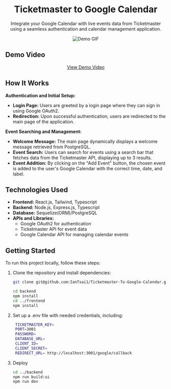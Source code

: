 <h1 align="center">Ticketmaster to Google Calendar</h1>

<p align="center">
  Integrate your Google Calendar with live events data from Ticketmaster using a seamless authentication and calendar management application.
</p>

<p align="center">
  <img src="https://github.com/IanTsai1/Ticketmaster-To-Google-Calendar/assets/113395187/57451670-e15b-4dd8-a0ac-6b64b971b2d3" alt="Demo GIF">
</p>

## Demo Video
<p align="center">
  <a href="https://youtu.be/P2X-eDDH10M">View Demo Video</a>
</p>

## How It Works

**Authentication and Initial Setup:**
- **Login Page:** Users are greeted by a login page where they can sign in using Google OAuth2.
- **Redirection:** Upon successful authentication, users are redirected to the main page of the application.

**Event Searching and Management:**
- **Welcome Message:** The main page dynamically displays a welcome message retrieved from PostgreSQL.
- **Event Search:** Users can search for events using a search bar that fetches data from the Ticketmaster API, displaying up to 3 results.
- **Event Addition:** By clicking on the "Add Event" button, the chosen event is added to the user's Google Calendar with the correct time, date, and label.

## Technologies Used

- **Frontend:** React.js, Tailwind, Typescript
- **Backend:** Node.js, Express.js, Typescript
- **Database:** Sequelize(ORM)/PostgreSQL
- **APIs and Libraries:**
  - Google OAuth2 for authentication
  - Ticketmaster API for event data
  - Google Calendar API for managing calendar events

## Getting Started

To run this project locally, follow these steps:

1. Clone the repository and install dependencies:
   ```bash
   git clone git@github.com:IanTsai1/Ticketmaster-To-Google-Calendar.git
   ```
   ```bash
   cd backend
   npm install
   cd ../frontend
   npm install
   ```


2. Set up a .env file with needed credentials, including:
    ```bash
     TICKETMASTER_KEY=
     PORT=3001
     PASSWORD=
     DATABASE_URL=
     CLIENT_ID=
     CLIENT_SECRET=
     REDIRECT_URL= http://localhost:3001/google/callback

    ```
3. Deploy
   ```bash
   cd ../backend
   npm run build:ui
   npm run dev

